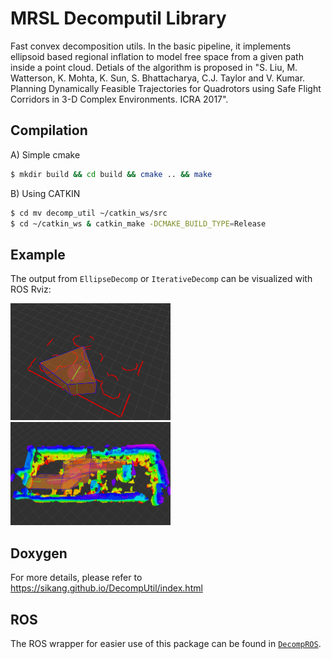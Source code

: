 MRSL Decomputil Library
======================
Fast convex decomposition utils. In the basic pipeline, it implements ellipsoid based regional inflation to model free space from a given path inside a point cloud.
Detials of the algorithm is proposed in "S. Liu, M. Watterson, K. Mohta, K. Sun, S. Bhattacharya, C.J. Taylor and V. Kumar. Planning Dynamically Feasible Trajectories for Quadrotors using Safe Flight Corridors in 3-D Complex Environments. ICRA 2017".

## Compilation
A) Simple cmake
```sh
$ mkdir build && cd build && cmake .. && make
```

B) Using CATKIN
```sh
$ cd mv decomp_util ~/catkin_ws/src
$ cd ~/catkin_ws & catkin_make -DCMAKE_BUILD_TYPE=Release
```

## Example
The output from `EllipseDecomp` or `IterativeDecomp` can be visualized with ROS Rviz:

<img src="./samples/sample1.png" width="256"> <img src="./samples/sample2.png" width="256">


## Doxygen
For more details, please refer to https://sikang.github.io/DecompUtil/index.html

## ROS
The ROS wrapper for easier use of this package can be found in [`DecompROS`](https://github.com/sikang/DecompROS.git).

